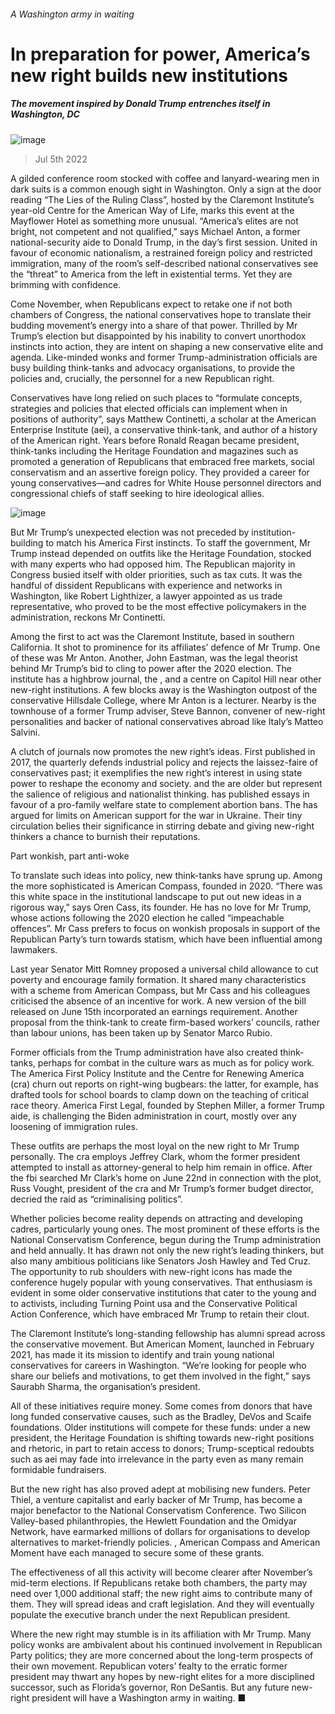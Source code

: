 ###### A Washington army in waiting
# In preparation for power, America’s new right builds new institutions 
##### The movement inspired by Donald Trump entrenches itself in Washington, DC 
![image](images/20220709_USD001.jpg) 
> Jul 5th 2022 
A gilded conference room stocked with coffee and lanyard-wearing men in dark suits is a common enough sight in Washington. Only a sign at the door reading “The Lies of the Ruling Class”, hosted by the Claremont Institute’s year-old Centre for the American Way of Life, marks this event at the Mayflower Hotel as something more unusual. “America’s elites are not bright, not competent and not qualified,” says Michael Anton, a former national-security aide to Donald Trump, in the day’s first session. United in favour of economic nationalism, a restrained foreign policy and restricted immigration, many of the room’s self-described national conservatives see the “threat” to America from the left in existential terms. Yet they are brimming with confidence.
Come November, when Republicans expect to retake one if not both chambers of Congress, the national conservatives hope to translate their budding movement’s energy into a share of that power. Thrilled by Mr Trump’s election but disappointed by his inability to convert unorthodox instincts into action, they are intent on shaping a new conservative elite and agenda. Like-minded wonks and former Trump-administration officials are busy building think-tanks and advocacy organisations, to provide the policies and, crucially, the personnel for a new Republican right.
Conservatives have long relied on such places to “formulate concepts, strategies and policies that elected officials can implement when in positions of authority”, says Matthew Continetti, a scholar at the American Enterprise Institute (aei), a conservative think-tank, and author of a history of the American right. Years before Ronald Reagan became president, think-tanks including the Heritage Foundation and magazines such as  promoted a generation of Republicans that embraced free markets, social conservatism and an assertive foreign policy. They provided a career for young conservatives—and cadres for White House personnel directors and congressional chiefs of staff seeking to hire ideological allies.
![image](images/20220709_USC911.png) 

But Mr Trump’s unexpected election was not preceded by institution-building to match his America First instincts. To staff the government, Mr Trump instead depended on outfits like the Heritage Foundation, stocked with many experts who had opposed him. The Republican majority in Congress busied itself with older priorities, such as tax cuts. It was the handful of dissident Republicans with experience and networks in Washington, like Robert Lighthizer, a lawyer appointed as us trade representative, who proved to be the most effective policymakers in the administration, reckons Mr Continetti.
Among the first to act was the Claremont Institute, based in southern California. It shot to prominence for its affiliates’ defence of Mr Trump. One of these was Mr Anton. Another, John Eastman, was the legal theorist behind Mr Trump’s bid to cling to power after the 2020 election. The institute has a highbrow journal, the , and a centre on Capitol Hill near other new-right institutions. A few blocks away is the Washington outpost of the conservative Hillsdale College, where Mr Anton is a lecturer. Nearby is the townhouse of a former Trump adviser, Steve Bannon, convener of new-right personalities and backer of national conservatives abroad like Italy’s Matteo Salvini.
A clutch of journals now promotes the new right’s ideas. First published in 2017, the quarterly  defends industrial policy and rejects the laissez-faire of conservatives past; it exemplifies the new right’s interest in using state power to reshape the economy and society. and the  are older but represent the salience of religious and nationalist thinking.  has published essays in favour of a pro-family welfare state to complement abortion bans. The  has argued for limits on American support for the war in Ukraine. Their tiny circulation belies their significance in stirring debate and giving new-right thinkers a chance to burnish their reputations.
Part wonkish, part anti-woke
To translate such ideas into policy, new think-tanks have sprung up. Among the more sophisticated is American Compass, founded in 2020. “There was this white space in the institutional landscape to put out new ideas in a rigorous way,” says Oren Cass, its founder. He has no love for Mr Trump, whose actions following the 2020 election he called “impeachable offences”. Mr Cass prefers to focus on wonkish proposals in support of the Republican Party’s turn towards statism, which have been influential among lawmakers. 
Last year Senator Mitt Romney proposed a universal child allowance to cut poverty and encourage family formation. It shared many characteristics with a scheme from American Compass, but Mr Cass and his colleagues criticised the absence of an incentive for work. A new version of the bill released on June 15th incorporated an earnings requirement. Another proposal from the think-tank to create firm-based workers’ councils, rather than labour unions, has been taken up by Senator Marco Rubio.
Former officials from the Trump administration have also created think-tanks, perhaps for combat in the culture wars as much as for policy work. The America First Policy Institute and the Centre for Renewing America (cra) churn out reports on right-wing bugbears: the latter, for example, has drafted tools for school boards to clamp down on the teaching of critical race theory. America First Legal, founded by Stephen Miller, a former Trump aide, is challenging the Biden administration in court, mostly over any loosening of immigration rules.
These outfits are perhaps the most loyal on the new right to Mr Trump personally. The cra employs Jeffrey Clark, whom the former president attempted to install as attorney-general to help him remain in office. After the fbi searched Mr Clark’s home on June 22nd in connection with the plot, Russ Vought, president of the cra and Mr Trump’s former budget director, decried the raid as “criminalising politics”.
Whether policies become reality depends on attracting and developing cadres, particularly young ones. The most prominent of these efforts is the National Conservatism Conference, begun during the Trump administration and held annually. It has drawn not only the new right’s leading thinkers, but also many ambitious politicians like Senators Josh Hawley and Ted Cruz. The opportunity to rub shoulders with new-right icons has made the conference hugely popular with young conservatives. That enthusiasm is evident in some older conservative institutions that cater to the young and to activists, including Turning Point usa and the Conservative Political Action Conference, which have embraced Mr Trump to retain their clout.
The Claremont Institute’s long-standing fellowship has alumni spread across the conservative movement. But American Moment, launched in February 2021, has made it its mission to identify and train young national conservatives for careers in Washington. “We’re looking for people who share our beliefs and motivations, to get them involved in the fight,” says Saurabh Sharma, the organisation’s president.
All of these initiatives require money. Some comes from donors that have long funded conservative causes, such as the Bradley, DeVos and Scaife foundations. Older institutions will compete for these funds: under a new president, the Heritage Foundation is shifting towards new-right positions and rhetoric, in part to retain access to donors; Trump-sceptical redoubts such as aei may fade into irrelevance in the party even as many remain formidable fundraisers.
But the new right has also proved adept at mobilising new funders. Peter Thiel, a venture capitalist and early backer of Mr Trump, has become a major benefactor to the National Conservatism Conference. Two Silicon Valley-based philanthropies, the Hewlett Foundation and the Omidyar Network, have earmarked millions of dollars for organisations to develop alternatives to market-friendly policies. , American Compass and American Moment have each managed to secure some of these grants.
The effectiveness of all this activity will become clearer after November’s mid-term elections. If Republicans retake both chambers, the party may need over 1,000 additional staff; the new right aims to contribute many of them. They will spread ideas and craft legislation. And they will eventually populate the executive branch under the next Republican president.
Where the new right may stumble is in its affiliation with Mr Trump. Many policy wonks are ambivalent about his continued involvement in Republican Party politics; they are more concerned about the long-term prospects of their own movement. Republican voters’ fealty to the erratic former president may thwart any hopes by new-right elites for a more disciplined successor, such as Florida’s governor, Ron DeSantis. But any future new-right president will have a Washington army in waiting. ■

